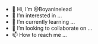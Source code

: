 - 👋 Hi, I’m @Boyaninelead
- 👀 I’m interested in ...
- 🌱 I’m currently learning ...
- 💞️ I’m looking to collaborate on ...
- 📫 How to reach me ...

<!---
Boyaninelead/Boyaninelead is a ✨ special ✨ repository because its `README.md` (this file) appears on your GitHub profile.
You can click the Preview link to take a look at your changes.
--->

